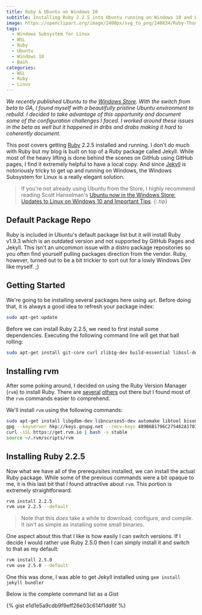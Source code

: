 ```yaml
---
title: Ruby & Ubuntu on Windows 10
subtitle: Installing Ruby 2.2.5 into Ubuntu running on Windows 10 and Windows Subsystem for Linux
image: https://openclipart.org/image/2400px/svg_to_png/240834/Ruby-Thumbs-Up-Hand.png
tags:
  - Windows Subsystem for Linux
  - WSL
  - Ruby
  - Ubuntu
  - Windows 10
  - Bash
categories:
  - WSL
  - Ruby
  - Linux
---
```


_We recently published Ubuntu to the [Windows Store](https://www.microsoft.com/store/apps/9NBLGGH4MSV6). With the switch from beta to GA, I found myself with a beautifully pristine Ubuntu environment to rebuild. I decided to take advantage of this opportunity and document some of the configuration challenges I faced. I worked around these issues in the beta as well but it happened in dribs and drabs making it hard to coherently document._

This post covers getting [Ruby][] 2.2.5 installed and running. I don't do much with Ruby but my blog is built on top of a Ruby package called Jekyll. While most of the heavy lifting is done behind the scenes on GitHub using GitHub pages, I find it extremely helpful to have a local copy. And since [Jekyll][] is notoriously tricky to get up and running on Windows, the Windows Subsystem for Linux is a really elegant solution.

> If you're not already using Ubuntu from the Store, I highly recommend reading Scott Hanselman's [Ubuntu now in the Windows Store: Updates to Linux on Windows 10 and Important Tips](https://www.hanselman.com/blog/UbuntuNow%C4%B0nTheWindowsStoreUpdatesToLinuxOnWindows10AndImportantTips.aspx).
{:.tip}

## Default Package Repo

Ruby is included in Ubuntu's default package list but it will install Ruby v1.9.3 which is an outdated version and not supported by GitHub Pages and Jekyll. This isn't an uncommon issue with a distro package repositories so you often find yourself pulling packages direction from the vendor. Ruby, however, turned out to be a bit trickier to sort out for a lowly Windows Dev like myself. ;)

## Getting Started

We're going to be installing several packages here using `apt`. Before doing that, it is always a good idea to refresh your package index:

```bash
sudo apt-get update
```

Before we can install Ruby 2.2.5, we need to first install some dependencies. Executing the following command line will get that ball rolling:

```bash
sudo apt-get install git-core curl zlib1g-dev build-essential libssl-dev libreadline-dev libyaml-dev libsqlite3-dev sqlite3 libxml2-dev libxslt1-dev libcurl4-openssl-dev python-software-properties libffi-dev
```

## Installing rvm

After some poking around, I decided on using the Ruby Version Manager (`rvm`) to install Ruby. There are [several](https://github.com/rbenv/rbenv) [others](https://www.ruby-lang.org/en/documentation/installation) out there but I found most of the `rvm` commands easier to comprehend.

We'll install `rvm` using the following commands:

```bash
sudo apt-get install libgdbm-dev libncurses5-dev automake libtool bison libffi-dev
gpg --keyserver hkp://keys.gnupg.net --recv-keys 409B6B1796C275462A1703113804BB82D39DC0E3
curl -sSL https://get.rvm.io | bash -s stable
source ~/.rvm/scripts/rvm
```

## Installing Ruby 2.2.5

Now what we have all of the prerequisites installed, we can install the actual Ruby package. While some of the previous commands were a bit opaque to me, it is this last bit that I found attractive about `rvm`. This portion is extremely straightforward:

```bash
rvm install 2.2.5
rvm use 2.2.5 --default
```

> Note that this _does_ take a while to download, configure, and compile. It isn't as simple as installing some small binaries.

One aspect about this that I like is how easily I can switch versions. If I decide I would rather use Ruby 2.5.0 then I can simply install it and switch to that as my default:

```bash
rvm install 2.5.0
rvm use 2.5.0 --default
```

One this was done, I was able to get Jekyll installed using `gem install jekyll bundler`

Below is the complete command list as a Gist

{% gist e1d1e5a9cdb9f9eff26e03c614f1dd6f %}

[ruby]: https://www.ruby-lang.org
[jekyll]: http://jekyllrb.com/

